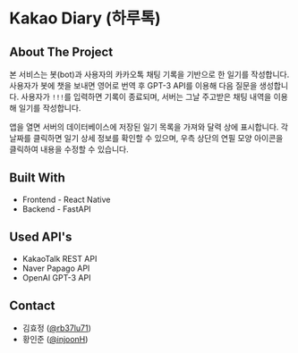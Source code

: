 # Kakao Diary (하루톡)

## About The Project
본 서비스는 봇(bot)과 사용자의 카카오톡 채팅 기록을 기반으로 한 일기를 작성합니다.
사용자가 봇에 챗을 보내면 영어로 번역 후 GPT-3 API를 이용해 다음 질문을 생성합니다.
사용자가 `!!!`를 입력하면 기록이 종료되며, 서버는 그날 주고받은 채팅 내역을 이용해 일기를 작성합니다.

앱을 열면 서버의 데이터베이스에 저장된 일기 목록을 가져와 달력 상에 표시합니다.
각 날짜를 클릭하면 일기 상세 정보를 확인할 수 있으며, 우측 상단의 연필 모양 아이콘을 클릭하여 내용을 수정할 수 있습니다.

## Built With
- Frontend - React Native
- Backend - FastAPI

## Used API's
- KakaoTalk REST API
- Naver Papago API
- OpenAI GPT-3 API

## Contact
- 김효정 ([@rb37lu71](https://github.com/rb37lu71))
- 황인준 ([@injoonH](https://github.com/injoonH))